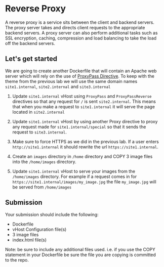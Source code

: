 # Reverse Proxy
A reverse proxy is a service sits between the client and backend servers. The proxy server takes and directs client requests to the appropriate backend servers. A proxy server can also perform additional tasks such as SSL encryption, caching, compression and load balancing to take the load off the backend servers.

## Let's get started
We are going to create another Dockerfile that will contain an Apache web server which will rely on the use of [ProxyPass Directive](https://httpd.apache.org/docs/2.4/mod/mod_proxy.html). To keep with the theme from the previous lab we will use the same domain names `site1.internal`, `site2.internal` and `site3.internal`

1. Update `site1.internal` vHost using `ProxyPass` and `ProxyPassReverse` directives so that any request for `/` is sent `site2.internal`. This means that when you make a request to `site1.internal` it will serve the page located in `site2.internal`  

2. Update `site1.internal` vHost by using another Proxy directive to proxy any request made for `site1.internal/special` so that it sends the request to `site3.internal`.

3. Make sure to force HTTPS as we did in the previous lab. If a user enters `http://site1.internal` it should rewrite the url `https://site1.internal`.

4. Create an `images` directory in `/home` directory and COPY 3 image files into the `/home/images` directory. 

5. Update `site1.internal` vHost to serve your images from the `/home/images` directory. For example if a request comes in for `https://site1.internal/images/my_image.jpg` the file `my_image.jpg` will be served from `/home/images`

## Submission
Your submission should include the following:
 - Dockerfile
 - vHost Configuration file(s)
 - 3 image files
 - index.html file(s)

Note: be sure to include any additional files used. i.e. if you use the COPY statement in your Dockerfile be sure the file you are copying is committed to the repo. 

